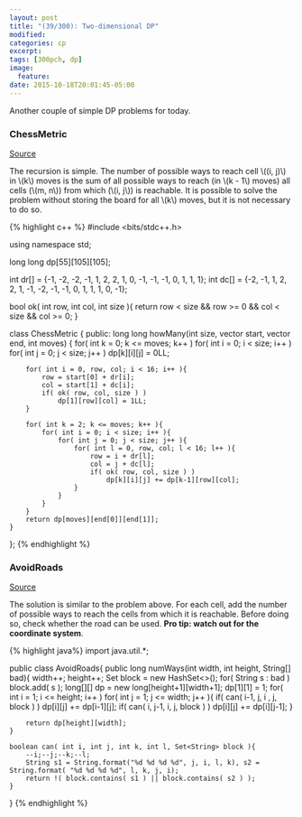 ```yaml
---
layout: post
title: "(39/300): Two-dimensional DP"
modified:
categories: cp
excerpt:
tags: [300pch, dp]
image:
  feature:
date: 2015-10-18T20:01:45-05:00
---
```


Another couple of simple DP problems for today.

### ChessMetric
<a href="http://community.topcoder.com/stat?c=problem_statement&pm=1592&rd=4482" target="\_blank">Source</a>

The recursion is simple. The number of possible ways to reach cell \\((i, j)\\) in \\(k\\) moves is the sum of all possible ways to reach (in \\(k - 1\\) moves) all cells (\\(m, n\\)) from which (\\(i, j\\)) is reachable. It is possible to solve the problem without storing the board for all \\(k\\) moves, but it is not necessary to do so.

{% highlight c++ %}
#include <bits/stdc++.h>

using namespace std;

long long dp[55][105][105];

int dr[] = {-1, -2, -2, -1, 1, 2,  2,  1,  0, -1, -1, -1, 0, 1, 1,  1};
int dc[] = {-2, -1,  1,  2, 2, 1, -1, -2, -1, -1,  0,  1, 1, 1, 0, -1};

bool ok( int row, int col, int size ){
	return row < size && row >= 0 && col < size && col >= 0;
}

class ChessMetric {
public:
	long long howMany(int size, vector <int> start, vector <int> end, int moves) {
		for( int k = 0; k <= moves; k++ )
			for( int i = 0; i < size; i++ )
			 	for( int j = 0; j < size; j++ )
					dp[k][i][j] = 0LL;

		for( int i = 0, row, col; i < 16; i++ ){
			row = start[0] + dr[i];
			col = start[1] + dc[i];
			if( ok( row, col, size ) )
				dp[1][row][col] = 1LL;
		}

		for( int k = 2; k <= moves; k++ ){
			for( int i = 0; i < size; i++ ){
				for( int j = 0; j < size; j++ ){
					for( int l = 0, row, col; l < 16; l++ ){
						row = i + dr[l];
						col = j + dc[l];
						if( ok( row, col, size ) )
							dp[k][i][j] += dp[k-1][row][col];
					}
				}
			}
		}
		return dp[moves][end[0]][end[1]];
	}
};
{% endhighlight %}

### AvoidRoads
<a href="http://community.topcoder.com/stat?c=problem_statement&pm=1889&rd=4709" target="\_blank">Source</a>

The solution is similar to the problem above. For each cell, add the number of possible ways to reach the cells from which it is reachable. Before doing so, check whether the road can be used. **Pro tip: watch out for the coordinate system**.

{% highlight java%}
import java.util.*;

public class AvoidRoads{
	public long numWays(int width, int height, String[] bad){
		width++;
		height++;
		Set<String> block = new HashSet<>();
		for( String s : bad )
			block.add( s );
		long[][] dp = new long[height+1][width+1];
		dp[1][1] = 1;
		for( int i = 1; i <= height; i++ )
			for( int j = 1; j <= width; j++ ){
				if( can( i-1, j, i , j, block ) ) dp[i][j] += dp[i-1][j];
				if( can( i, j-1, i, j, block ) ) dp[i][j] += dp[i][j-1];
			}

		return dp[height][width];
	}

	boolean can( int i, int j, int k, int l, Set<String> block ){
		--i;--j;--k;--l;
		String s1 = String.format("%d %d %d %d", j, i, l, k), s2 = String.format( "%d %d %d %d", l, k, j, i);
        return !( block.contains( s1 ) || block.contains( s2 ) );
	}
}
{% endhighlight %}
